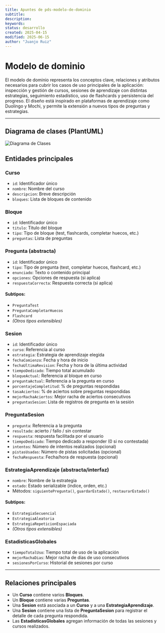 ```yaml
---  
title: Apuntes de pds-modelo-de-dominio 
subtitle:  
description:  
keywords:  
status: desarrollo  
created: 2025-04-15
modified: 2025-06-15  
author: "Juanjo Ruiz"  
---  
```


# Modelo de dominio

El modelo de dominio representa los conceptos clave, relaciones y atributos necesarios para cubrir los casos de uso principales de la aplicación: inspección y gestión de cursos, sesiones de aprendizaje con distintas estrategias, seguimiento estadístico, uso de flashcards y persistencia del progreso. El diseño está inspirado en plataformas de aprendizaje como Duolingo y Mochi, y permite la extensión a nuevos tipos de preguntas y estrategias.

---

## Diagrama de clases (PlantUML)

![Diagrama de Clases](http://www.plantuml.com/plantuml/proxy?cache=no&src=https://raw.githubusercontent.com/jjrp1/kursor/refs/heads/master/doc/inicial/pds-clases.puml)
## Entidades principales

### **Curso**
- `id`: Identificador único
- `nombre`: Nombre del curso
- `descripcion`: Breve descripción
- `bloques`: Lista de bloques de contenido

### **Bloque**
- `id`: Identificador único
- `titulo`: Título del bloque
- `tipo`: Tipo de bloque (test, flashcards, completar huecos, etc.)
- `preguntas`: Lista de preguntas

### **Pregunta** (abstracta)
- `id`: Identificador único
- `tipo`: Tipo de pregunta (test, completar huecos, flashcard, etc.)
- `enunciado`: Texto o contenido principal
- `opciones`: Opciones de respuesta (si aplica)
- `respuestaCorrecta`: Respuesta correcta (si aplica)

#### Subtipos:
- `PreguntaTest`
- `PreguntaCompletarHuecos`
- `Flashcard`
- *(Otros tipos extensibles)*

### **Sesion**
- `id`: Identificador único
- `curso`: Referencia al curso
- `estrategia`: Estrategia de aprendizaje elegida
- `fechaComienzo`: Fecha y hora de inicio
- `fechaUltimaRevision`: Fecha y hora de la última actividad
- `tiempoDedicado`: Tiempo total acumulado
- `bloqueActual`: Referencia al bloque en curso
- `preguntaActual`: Referencia a la pregunta en curso
- `porcentajeCompletitud`: % de preguntas respondidas
- `tasaAciertos`: % de aciertos sobre preguntas respondidas
- `mejorRachaAciertos`: Mejor racha de aciertos consecutivos
- `preguntasSesion`: Lista de registros de pregunta en la sesión

### **PreguntaSesion**
- `pregunta`: Referencia a la pregunta
- `resultado`: acierto / fallo / sin contestar
- `respuesta`: respuesta facilitada por el usuario
- `tiempoDedicado`: Tiempo dedicado a responder (0 si no contestada)
- `intentos`: Número de intentos realizados (opcional)
- `pistasUsadas`: Número de pistas solicitadas (opcional)
- `fechaRespuesta`: Fecha/hora de respuesta (opcional)

### **EstrategiaAprendizaje** (abstracta/interfaz)
- `nombre`: Nombre de la estrategia
- `estado`: Estado serializable (índice, orden, etc.)
- Métodos: `siguientePregunta()`, `guardarEstado()`, `restaurarEstado()`

#### Subtipos:
- `EstrategiaSecuencial`
- `EstrategiaAleatoria`
- `EstrategiaRepeticionEspaciada`
- *(Otros tipos extensibles)*

### **EstadisticasGlobales**
- `tiempoTotalUso`: Tiempo total de uso de la aplicación
- `mejorRachaDias`: Mejor racha de días de uso consecutivos
- `sesionesPorCurso`: Historial de sesiones por curso

---

## Relaciones principales

- Un **Curso** contiene varios **Bloques**.
- Un **Bloque** contiene varias **Preguntas**.
- Una **Sesion** está asociada a un **Curso** y a una **EstrategiaAprendizaje**.
- Una **Sesion** contiene una lista de **PreguntaSesion** para registrar el detalle de cada pregunta respondida.
- Las **EstadisticasGlobales** agregan información de todas las sesiones y cursos realizados.



